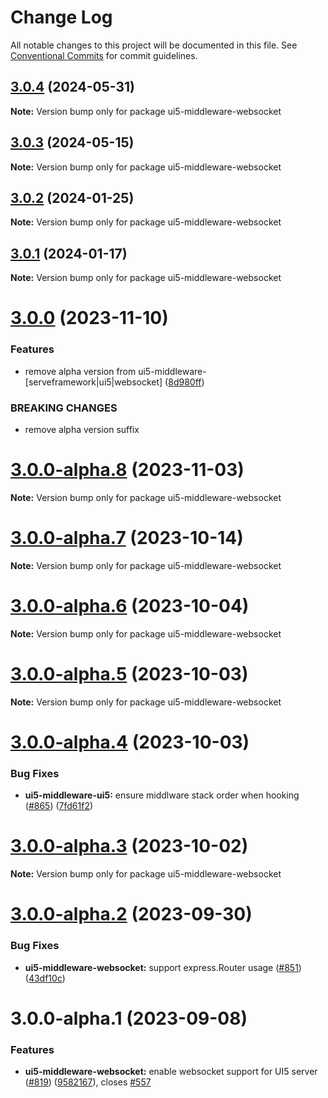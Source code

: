 # Change Log

All notable changes to this project will be documented in this file.
See [Conventional Commits](https://conventionalcommits.org) for commit guidelines.

## [3.0.4](https://github.com/ui5-community/ui5-ecosystem-showcase/compare/ui5-middleware-websocket@3.0.3...ui5-middleware-websocket@3.0.4) (2024-05-31)

**Note:** Version bump only for package ui5-middleware-websocket





## [3.0.3](https://github.com/ui5-community/ui5-ecosystem-showcase/compare/ui5-middleware-websocket@3.0.2...ui5-middleware-websocket@3.0.3) (2024-05-15)

**Note:** Version bump only for package ui5-middleware-websocket





## [3.0.2](https://github.com/ui5-community/ui5-ecosystem-showcase/compare/ui5-middleware-websocket@3.0.1...ui5-middleware-websocket@3.0.2) (2024-01-25)

**Note:** Version bump only for package ui5-middleware-websocket





## [3.0.1](https://github.com/ui5-community/ui5-ecosystem-showcase/compare/ui5-middleware-websocket@3.0.0...ui5-middleware-websocket@3.0.1) (2024-01-17)

**Note:** Version bump only for package ui5-middleware-websocket





# [3.0.0](https://github.com/ui5-community/ui5-ecosystem-showcase/compare/ui5-middleware-websocket@3.0.0-alpha.8...ui5-middleware-websocket@3.0.0) (2023-11-10)


### Features

* remove alpha version from ui5-middleware-[serveframework|ui5|websocket] ([8d980ff](https://github.com/ui5-community/ui5-ecosystem-showcase/commit/8d980ff5f646a92c5677aca525b300d96704d069))


### BREAKING CHANGES

* remove alpha version suffix





# [3.0.0-alpha.8](https://github.com/ui5-community/ui5-ecosystem-showcase/compare/ui5-middleware-websocket@3.0.0-alpha.7...ui5-middleware-websocket@3.0.0-alpha.8) (2023-11-03)

**Note:** Version bump only for package ui5-middleware-websocket





# [3.0.0-alpha.7](https://github.com/ui5-community/ui5-ecosystem-showcase/compare/ui5-middleware-websocket@3.0.0-alpha.6...ui5-middleware-websocket@3.0.0-alpha.7) (2023-10-14)

**Note:** Version bump only for package ui5-middleware-websocket





# [3.0.0-alpha.6](https://github.com/ui5-community/ui5-ecosystem-showcase/compare/ui5-middleware-websocket@3.0.0-alpha.5...ui5-middleware-websocket@3.0.0-alpha.6) (2023-10-04)

**Note:** Version bump only for package ui5-middleware-websocket





# [3.0.0-alpha.5](https://github.com/ui5-community/ui5-ecosystem-showcase/compare/ui5-middleware-websocket@3.0.0-alpha.4...ui5-middleware-websocket@3.0.0-alpha.5) (2023-10-03)

**Note:** Version bump only for package ui5-middleware-websocket





# [3.0.0-alpha.4](https://github.com/ui5-community/ui5-ecosystem-showcase/compare/ui5-middleware-websocket@3.0.0-alpha.3...ui5-middleware-websocket@3.0.0-alpha.4) (2023-10-03)


### Bug Fixes

* **ui5-middleware-ui5:** ensure middlware stack order when hooking ([#865](https://github.com/ui5-community/ui5-ecosystem-showcase/issues/865)) ([7fd61f2](https://github.com/ui5-community/ui5-ecosystem-showcase/commit/7fd61f225b619e4b9166402122492844e02e925b))





# [3.0.0-alpha.3](https://github.com/ui5-community/ui5-ecosystem-showcase/compare/ui5-middleware-websocket@3.0.0-alpha.2...ui5-middleware-websocket@3.0.0-alpha.3) (2023-10-02)

**Note:** Version bump only for package ui5-middleware-websocket





# [3.0.0-alpha.2](https://github.com/ui5-community/ui5-ecosystem-showcase/compare/ui5-middleware-websocket@3.0.0-alpha.1...ui5-middleware-websocket@3.0.0-alpha.2) (2023-09-30)


### Bug Fixes

* **ui5-middleware-websocket:** support express.Router usage ([#851](https://github.com/ui5-community/ui5-ecosystem-showcase/issues/851)) ([43df10c](https://github.com/ui5-community/ui5-ecosystem-showcase/commit/43df10c21bb61b898331b301c21c2bb0ab22debb))





# 3.0.0-alpha.1 (2023-09-08)


### Features

* **ui5-middleware-websocket:** enable websocket support for UI5 server ([#819](https://github.com/ui5-community/ui5-ecosystem-showcase/issues/819)) ([9582167](https://github.com/ui5-community/ui5-ecosystem-showcase/commit/9582167dcf8be13df43b9966ef3af59561e1d98d)), closes [#557](https://github.com/ui5-community/ui5-ecosystem-showcase/issues/557)
